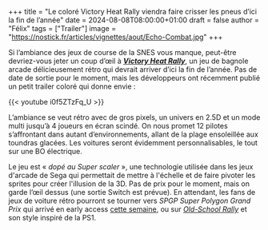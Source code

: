 +++
title = "Le coloré Victory Heat Rally viendra faire crisser les pneus d’ici la fin de l’année"
date = 2024-08-08T08:00:00+01:00
draft = false
author = "Félix"
tags = ["Trailer"]
image = "https://nostick.fr/articles/vignettes/aout/Echo-Combat.jpg"
+++ 

Si l’ambiance des jeux de course de la SNES vous manque, peut-être devriez-vous jeter un coup d’œil à ***[Victory Heat Rally](https://store.steampowered.com/app/1594060/Victory_Heat_Rally/)***, un jeu de bagnole arcade délicieusement rétro qui devrait arriver d’ici la fin de l’année. Pas de date de sortie pour le moment, mais les développeurs ont récemment publié un petit trailer coloré qui donne envie : 

{{< youtube i0f5ZTzFq_U >}} 

L’ambiance se veut rétro avec de gros pixels, un univers en 2.5D et un mode multi jusqu’à 4 joueurs en écran scindé. On nous promet 12 pilotes s’affrontant dans autant d’environnements, allant de la plage ensoleillée aux toundras glacées. Les voitures seront évidemment personnalisables, le tout sur une BO électrique.

Le jeu est « *dopé au Super scaler* », une technologie utilisée dans les jeux d'arcade de Sega qui permettait de mettre à l'échelle et de faire pivoter les sprites pour créer l'illusion de la 3D. Pas de prix pour le moment, mais on garde l’œil dessus (une sortie Switch est prévue). En attendant, les fans de jeux de voiture rétro pourront se tourner vers *SPGP Super Polygon Grand Prix* qui arrivé en early access [cette semaine](https://store.steampowered.com/app/2459860/SPGP_Super_Polygon_Grand_Prix/), ou sur *[Old-School Rally](https://t.co/ct1Bpa5IMi)* et son style inspiré de la PS1.